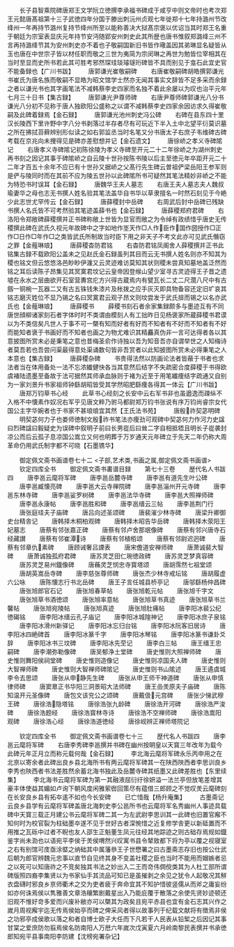 <!-- { "loadSidebar": true } -->
　　长子县智乘院碑唐郑王文学阮立徳撰李承福书碑成于咸亨中则文帝时也考次郑王元懿唐髙祖第十三子武徳四年分国于滕出刺沅州贞观七年徙郑十七年持潞州节改绛州一年再持节潞州复持节绛州所至以能称善决大狱髙宗褒以优诏当其时郑王名重于朝廷为宗室表显庆元年持节安沔随郢安州刺史此其所歴也唐书惟叙郑潞绛三州不言再持潞绛节其为安州刺史亦不着也子敬嗣国新旧书皆作璥盖因其弟琳显名疑皆从玉也唐在中世宗子皆以材任职而敬之三世为夷简为宗闵琳之再世为勉皆位宰相其在当时至显而史所书若此其可胜考邪然琛珪琰璿璲珩碑皆不具而别见于龛石此宜史官不能备録也【广川书跋】
　　唐郭谦光崔敬嗣碑
　　右唐崔敬嗣碑胡皓撰郭谦光书崔氏为唐名族而敬嗣不显皓为昭文馆学士然亦无闻其事实文辞皆不足多采而余録之者以谦光书也其字画笔法不减韩蔡李史四家而名独不着此余屡以为叹也治平元年七月三十日书【集古録】
　　唐郭谦光尹尊师碑
　　右唐尹尊师碑郭谦光八分书谦光八分初不见称于唐人独欧阳公盛称之以谓不减韩蔡李史四家余因访求久得崔敬嗣及此碑着録焉【金石録】
　　唐郭谦光池州刺史冯公碑
　　右碑在县东四十里汉长陵西下里许野中字八分书剥落过半存者尽有可玩近下半入土中北望平衍莫识墓之所在拂拭苔藓辨别形似读之如右郭监丞当时名笔又分书唐太子右庶子韦维碑古碑考载在京兆向未捜得见是碑亦差慰想并记【金石遗文】
　　唐徐峤之孝义寺碑隂记
　　右唐孝义寺碑隂记初陈徐陵为孝义寺碑至开元二十二年徐峤之为湖州刺史再书刻之因记其事于碑隂峤之自云陵十世孙按陈书陵以后主至徳元年卒距开元二十二年才百五十余年不应已有十世孙又据峤之父髙行先生碑云曽祖俨梁岳阳王参军则是俨与陵同时而在其前不应为陵五世孙以此碑隂所书可疑然其笔法精妙非峤之不能为特恐书时误耳【金石録】
　　唐魏华王夫人墓志
　　右唐王夫人墓志夫人魏叔瑜妻华之母也志无书撰人姓名验其笔法盖华自书华以草隶擅名一时然石刻见于今絶少此志世尤罕传云【金石録】
　　唐薛稷封中岳碑
　　右周武后封中岳碑已残缺书撰人名氏皆不可考然验其笔迹盖薛书也【金石録】
　　唐薛稷郑府君碑
　　右洛阳令郑敞碑薛稷撰并正书碑称敞上世皆为显官而敞之为令绰有政绩惜乎唐史无传稷撰此碑在武氏久视元年故碑中之字如地作埊天作□人作臣作国作圀授作□正作□日作□年作□之类皆武氏所制故当时臣下用之非天子不考文此亦可见武氏僭窃之罪【金薤琳琅】
　　唐薛稷杳防君铭
　　右杳防君铭凤阁舍人薛稷撰并正书此铭集古録不载欧阳公盖未之见赵氏金石録虽列其目而云无书撰人姓名则亦不知其为稷也铭文但云悠悠洛邑眇眇伊瀍又云灵迹难访莫知其状则稷未尝真知墓地盖泛然而铭之耳后读陈子昂集见其冥寞君坟记云皇帝因登缑山望少室寻古灵迹得王子晋之遗墟在永水之层曲欲开石室营夀宫庀方兴得古蔵焉内有甓瓦长二丈二尺濶八尺中有古劔一铜椀一瓦器二又有古五铢钱朱漆片及枨拨之应手灰灭即具物备容还定旧圹哀其铭志磨灭姓位不显乃锡之名曰冥寞君云观子昂文则坟尝发于武氏揜而锡之以名亦武氏也【金薤琳琅】
　　唐薛稷书
　　薛稷书刻石者余家集録颇多与墨迹互有不同唐世顔柳诸家刻石者字体时时不类谓由模刻人有工拙昨日见杨褒家所蔵薛稷书君谟以为不类信矣凡世人于事不可一槩有知而好者有好而不知者有不好而不知者有不好而能知者褒于书画好而不知者也画之为物尤难识其精麤真伪非一言可达得者各以其意披图所赏未必是秉笔之意也昔梅圣俞作诗独以吾为知音吾亦自谓举世之人知梅诗者莫吾若也吾尝问渠最得意处渠诵数句皆非吾赏者以此知披图所赏未必得秉笔之人本意也【集古録】
　　唐薛稷杂碑
　　书贵得法然以防画论法者皆蔽于书者也求法者当在体用备处一法不忘浓纎健快各当其意然后结字不失疏密合度薛稷于书得欧虞褚陆遗墨至备故于法可据然其师承血脉则于褚为近至于用笔纎痩结字疏通又自别为一家刘景升书家祖师钟繇胡昭皆受其学然昭肥繇痩各得其一体云【广川书跋】
　　唐郑万钧草书心经
　　此草书心经刻之长安中云右军书非也虽遒逸而疎纵不入格不中懐素作奴况右军乎见唐文粹乃驸马都尉郑万钧书张说有序万钧尚睿宗女代国公主字华婉者也于书家不甚琅琅宜其然【王氏法书苑】
　　唐殷祚契苾明碑
　　明契苾何力子也娄师徳制文殷祚书笔法亦痩劲可观碑中契苾何力作河力史諡曰烈碑諡曰毅疑史为误碑中叙明子前曰长男嵸后曰耸二字自相抵牾且明长子嵸袭封凉公而后云孤子息凉国公嵩立又何也明葬于万岁通天元年碑立于先天二年仍称大周革命仍用武氏制字都不可晓【石墨镌华】





　　御定佩文斋书画谱卷七十二
<子部,艺术类,书画之属,御定佩文斋书画谱>
　　钦定四库全书
　　御定佩文斋书畵谱目録
　　第七十三卷
　　歴代名人书跋四
　　唐李邕云麾将军碑
　　唐李邕岳麓寺碑
　　唐李邕有道先生叶公碑
　　唐李邕臧懐亮碑
　　唐李邕大云寺禅院碑
　　唐李邕淄州开元寺碑
　　唐李邕东林寺碑
　　唐李邕娑罗树碑
　　唐李邕法华寺碑
　　唐李邕大照禅师碑
　　唐李邕永康帖
　　唐李邕胜和碑
　　唐李邕缙云三帖
　　唐李邕荆门行
　　唐张庭珪夫子庙碑
　　唐吕向述圣颂碑
　　唐裴漼少林寺碑
　　唐梁升卿御史台精舎记
　　唐韩择木桐柏观碑
　　唐韩择木昭告华岳碑
　　唐韩择木荥阳王妃墓志
　　唐蔡有邻张嘉正碑
　　唐蔡有邻卢舍那珉像碑
　　唐蔡有邻兴唐寺石经藏讃
　　唐蔡有邻崔潭诗
　　唐蔡有邻植栢颂
　　唐蔡有邻尉迟迥碑
　　唐蔡有邻章仇素碑
　　唐顾诫奢吕諲表
　　唐宋儋道安禅师碑
　　唐萧诚裴大智碑
　　唐萧诚独孤府君碑
　　唐苏灵芝田仁琬徳政碑
　　唐苏灵芝梦真容碑
　　唐苏灵芝易州鐡像碑
　　唐蘓灵芝悯忠寺寳塔颂
　　唐胡霈然七祖堂颂
　　唐胡英嵩岳寺碑
　　唐李慈张尊师碑
　　唐张杰少林寺戒坛铭
　　唐胡履虚六公咏
　　唐陈懐志行书北岳碑
　　唐王子言任城县桥亭记
　　唐邬繇杨仲昌碑
　　唐张旭郎官石记
　　唐张旭春草帖
　　唐张旭乾元帖
　　唐张旭千字文
　　唐张旭草书酒徳颂
　　唐张旭率意帖
　　唐张旭草书真迹
　　唐张旭草书兰馨帖
　　唐张旭宛陵帖
　　唐张旭真迹
　　唐张旭肚痛帖
　　唐李阳冰裴公纪徳碣铭
　　唐李阳冰缙云孔子庙记
　　唐李阳冰城隍神记
　　唐李阳冰庶子泉铭
　　唐李阳冰滑州新驿记
　　唐李阳冰忘归台铭
　　唐李阳冰阮客旧居诗
　　唐李阳冰四絶碑首
　　唐李阳冰篆千字
　　唐李阳冰琴铭
　　唐李阳冰篆书谦卦爻辞
　　唐李阳冰书三坟碑
　　唐李阳冰先茔记
　　唐李白三帖
　　唐王缙王忠嗣碑
　　唐李潮弥勒像碑
　　唐吴郁浄土堂碑
　　唐史惟则大照禅师碑
　　唐史惟则舞阳侯祠堂碑
　　唐史惟则造像记
　　唐史惟则凉国夫人碑
　　唐史惟则大智禅师碑
　　唐史惟则大智禅师碑隂记
　　唐史惟则书山隂述
　　唐王遹虞城李令去思颂
　　唐张从申静先生碑
　　唐张从申王师干神道碑
　　唐张从申慎律师碑
　　唐窦臮正书华阳三洞景昭大法师碑
　　唐王嵒羙原夫子庙碑
　　唐陈知温开元圣像碑
　　唐包文该兖公之颂碑
　　唐戴伋元宫碑
　　唐张少悌武穆王碑
　　唐徐浩隐塔铭
　　唐徐浩张九龄碑
　　唐徐浩开河碑
　　唐徐浩严浚碑
　　唐徐浩题经
　　唐徐浩寳林寺诗
　　唐徐浩不空禅师碑
　　唐徐浩嵩阳观碑
　　唐徐浩心经
　　唐徐浩道徳经
　　唐徐岘辨正禅师塔院记








　　钦定四库全书
　　御定佩文斋书画谱卷七十三
　　歴代名人书跋四
　　唐李邕云麾将军碑
　　右唐李秀碑李邕撰并书碑在幽州按眀皇以天寳三年改年为载今此碑元年正月立而称元载何哉【金石録】
　　李北海云麾将军碑永乐丙申用之在北亰以寄余者此碑出良乡县北海所书有两云麾将军碑其一在陕西陜西者李思训良乡李秀也陜西者书法差胜然余蓄北海书独此及岳麓寺碑其纸墨又此碑差胜也【东里续集】
　　李北海书云麾将军碑为第一其融液屈衍纡徐妍溢一法兰亭但放笔差增其豪丰体使益其媚如卢询下朝风度闲雅萦辔回策尽有蕴借三郎顾之不觉叹羙云麾碑刻在长安良乡县有拓夲逺不如也今长安碑
　　已亡惜哉【杨升庵集】
　　古墨斋记云良乡县学有云麾将军碑盖唐北海刺史李公邕所书也云麾将军名秀幽州人事迹具载碑中天寳三载正月建公书云麾将军碑二其一为左武尉李思训其一此碑也旧置官廨不知何时为校官裂为柱础墨夲遂不见于世好古者深惋惜之近复修学舎更以新砥置而不用推之瓦砾中过者不睨也友人邵生正魁董生凤元往经其地踪迹之则古础存焉规如鐡鉴字尚未泐也以语宛平李侯于羙侯喟然兴叹寓书县令辇致都下将为亭以覆之视寝室之右有别馆可庋亟涂塈之纳础其中属藩叅王子世懋署之曰古墨斋志存旧也按公仕武后朝为郎官辨魏元忠事以直节自见终其身不变盖社稷之臣也当时不能用而媢嫉者忌之以死可以知唐祚之不竞矣独其书法之妙出入二王而竒伟倜傥类其为人杜工部所谓碑版照四裔李集贤以为书家仙手其流品可知已是虽摧剥之余见之犹令人起敬况其觧衣盘礴时邪良乡亰师衢术之交为吏者疲于奔命宜其不知护惜彼竖儒从而斧之庸妄纷如亦何诛焉侯以隽雅善文章浩穰繁剧戴星出入乃能庇覆于散落之余使先贤妙迹顿还旧观不惟好竒多爱而兴废补敝亦可以槩其为政矣且宛平赤县也宜有金石志其兴作之嵗月周视廨宇迄无传焉侯始亭而碑之俾采风者得以故事列于纪载文献将有徴焉非侯之功邪亭成侯歌以落之和者自博士欧子大任而下凡若干人民表从铅椠之后因记其事甘棠之爱庶防勿翦焉侯名防南阳人万厯六年嵗次戊寅夏六月岭南黎民表撰并书承徳郎知宛平县事南阳李防建【沈榜宛署杂记】
